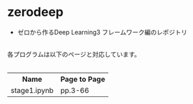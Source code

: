 # zerodeep

- ゼロから作るDeep Learning3 フレームワーク編のレポジトリ
<br>
各プログラムは以下のページと対応しています。<br>
<br>
<table>
  <tr>
    <th>Name</th>
    <th>Page to Page</th>
  </tr>
  <tr>
    <td>stage1.ipynb</td>
    <td>pp.3-66</td>
  </tr>
</table>
